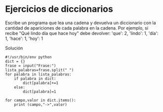 # Ejercicios de diccionarios

Escribe un programa que lea una cadena y devuelva un diccionario con la cantidad de apariciones de cada palabra en la cadena. Por ejemplo, si recibe "Qué lindo día que hace hoy" debe devolver: 'que': 2, 'lindo': 1, 'día': 1, 'hace': 1, 'hoy': 1

Solución

	#!/usr/bin/env python
	dict = {}
	frase = input("Frase:")
	lista_palabras=frase.split(" ")
	for palabra in lista_palabras:
		if palabra in dict:
			dict[palabra]+=1
		else:
			dict[palabra]=1	

	for campo,valor in dict.items():
		print (campo,"->",valor)